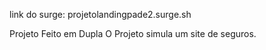 link do surge: projetolandingpade2.surge.sh

Projeto Feito em Dupla
O Projeto simula um site de seguros.


